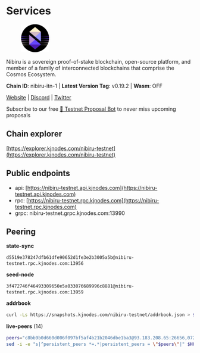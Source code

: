 # Services

<figure><img src="https://raw.githubusercontent.com/kj89/cosmos-images/main/logos/nibiru.png" alt=""><figcaption></figcaption></figure>

Nibiru is a sovereign proof-of-stake blockchain, open-source platform,  and member of a family of interconnected blockchains that comprise the Cosmos Ecosystem.

**Chain ID**: nibiru-itn-1 | **Latest Version Tag**: v0.19.2 | **Wasm**: OFF

[Website](https://nibiru.fi) | [Discord](https://discord.gg/nibirufi) | [Twitter](https://twitter.com/NibiruChain)



Subscribe to our free [🤖 Testnet Proposal Bot](https://t.me/kjnodes_testnet_proposal_bot) to never miss upcoming proposals


## Chain explorer
[https://explorer.kjnodes.com/nibiru-testnet](https://explorer.kjnodes.com/nibiru-testnet)

## Public endpoints

* api: [https://nibiru-testnet.api.kjnodes.com](https://nibiru-testnet.api.kjnodes.com)
* rpc: [https://nibiru-testnet.rpc.kjnodes.com](https://nibiru-testnet.rpc.kjnodes.com)
* grpc: nibiru-testnet.grpc.kjnodes.com:13990

## Peering

**state-sync**

```text
d5519e378247dfb61dfe90652d1fe3e2b3005a5b@nibiru-testnet.rpc.kjnodes.com:13956
```

**seed-node**

```text
3f472746f46493309650e5a033076689996c8881@nibiru-testnet.rpc.kjnodes.com:13959
```

**addrbook**
```bash
curl -Ls https://snapshots.kjnodes.com/nibiru-testnet/addrbook.json > $HOME/.nibid/config/addrbook.json
```

**live-peers** (14)
```bash
peers="c8bb9b0d660d006f097bf5af4b21b2046dbe1ba3@93.183.208.65:26656,072975554bef679c2fa798e0e29b7606c2c20073@38.242.248.93:26656,d5519e378247dfb61dfe90652d1fe3e2b3005a5b@65.109.68.190:13956,2bfd18d860513e6f0f8c56d4d941b975bf825a50@173.249.7.203:36656,b9f203a7d45a2a2766ff144ea9cc680987886772@85.239.242.186:26656,a03eaa525bd984d713fd9b000a89163dc7516a83@185.207.250.222:26656,a10fd4adadd7ca8f430ad88ffdc93366e9471b00@149.102.135.51:26656,10b77a4ab480c05e323a401b493a08dca2a3ec48@154.53.42.141:26656,c20a499a21668237d67b44d44623aaebedbea81f@173.249.20.170:26656,74405e27923c1efe97fc678aa9f0357537a9b311@161.97.64.38:26656,0681e865307756c8ac0832d128f00cde11576f37@88.210.13.198:26656,0faa013496da308cf091099bb736f512f17ab380@185.144.99.55:26656,7ef37c8952fdd9cfbf50aa7e89373876b28a3ed1@93.183.208.94:26656,ba4533a60790009033673e66a53e53fc5db436e4@93.183.208.83:26656"
sed -i -e "s|^persistent_peers *=.*|persistent_peers = \"$peers\"|" $HOME/.nibid/config/config.toml
```
